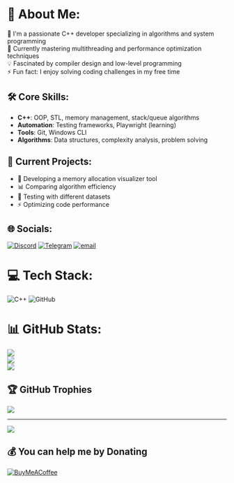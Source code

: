 # 💫 About Me:
🔭 I'm a passionate C++ developer specializing in algorithms and system programming<br>🌱 Currently mastering multithreading and performance optimization techniques<br>💡 Fascinated by compiler design and low-level programming<br>⚡ Fun fact: I enjoy solving coding challenges in my free time

## 🛠 Core Skills:
- **C++**: OOP, STL, memory management, stack/queue algorithms  
- **Automation**: Testing frameworks, Playwright (learning)  
- **Tools**: Git, Windows CLI  
- **Algorithms**: Data structures, complexity analysis, problem solving

## 🔭 Current Projects:
- 📐 Developing a memory allocation visualizer tool
- 📊 Comparing algorithm efficiency  
- 🧪 Testing with different datasets  
- ⚡ Optimizing code performance

## 🌐 Socials:
[![Discord](https://img.shields.io/badge/Discord-%237289DA.svg?logo=discord&logoColor=white)](https://discord.gg/wintabb) 
[![Telegram](https://img.shields.io/badge/Telegram-2CA5E0.svg?logo=telegram&logoColor=white)](https://t.me/wintabb)
[![email](https://img.shields.io/badge/Email-D14836?logo=gmail&logoColor=white)](mailto:4)

# 💻 Tech Stack:
![C++](https://img.shields.io/badge/c++-%2300599C.svg?style=for-the-badge&logo=c%2B%2B&logoColor=white) 
![GitHub](https://img.shields.io/badge/github-%23121011.svg?style=for-the-badge&logo=github&logoColor=white)

# 📊 GitHub Stats:
![](https://github-readme-stats.vercel.app/api?username=1wintab&theme=dark&hide_border=false&include_all_commits=true&count_private=true)<br/>
![](https://nirzak-streak-stats.vercel.app/?user=1wintab&theme=dark&hide_border=false)<br/>
![](https://github-readme-stats.vercel.app/api/top-langs/?username=1wintab&theme=dark&hide_border=false&include_all_commits=true&count_private=true&layout=compact)

## 🏆 GitHub Trophies
![](https://github-profile-trophy.vercel.app/?username=1wintab&theme=radical&no-frame=false&no-bg=true&margin-w=4)


---
[![](https://visitcount.itsvg.in/api?id=1wintab&icon=0&color=0)](https://visitcount.itsvg.in)

## 💰 You can help me by Donating
[![BuyMeACoffee](https://img.shields.io/badge/Buy%20Me%20a%20Coffee-ffdd00?style=for-the-badge&logo=buy-me-a-coffee&logoColor=black)](https://buymeacoffee.com//) 
